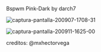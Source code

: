 Bspwm Pink-Dark by darch7 

![captura-pantalla-200907-1708-31](https://user-images.githubusercontent.com/70046164/92429096-5482b880-f167-11ea-87a5-b1187e2c3aea.png)


![captura-pantalla-200911-1625-00](https://user-images.githubusercontent.com/70046164/92965143-a5d2c680-f44b-11ea-9cee-cc87879098c9.png)


creditos: @mxhectorvega 
